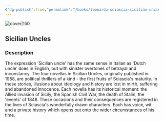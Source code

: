 ```yaml
---
{"dg-publish":true,"permalink":"/books/leonardo-sciascia-sicilian-uncles/","title":"\"Sicilian Uncles\"","tags":["contemporary","classic"]}
---
```




![cover|150](http://books.google.com/books/content?id=M0VRAgAAQBAJ&printsec=frontcover&img=1&zoom=1&edge=curl&source=gbs_api)

## Sicilian Uncles

### Description

The expression 'Sicilian uncle' has the same sense in Italian as 'Dutch uncle' does in English, but with sinister overtones of betrayal and inconstancy. The four novellas in Sicilian Uncles, originally published in 1958, are political thrillers of a kind - the first fruits of Sciascia's maturity. In these stories, illusions about ideology and history are lost in mirth, suffering and abandoned innocence. Each novella has its historical moment: the Allied invasion of Sicily, the Spanish Civil War, the death of Stalin, the 'events' of 1848. These occasions and their consequences are registered in the lives of Sciascia's wonderfully drawn characters. Each has voice, wit and a private history which opens out onto the wider circumstances of his time.
```